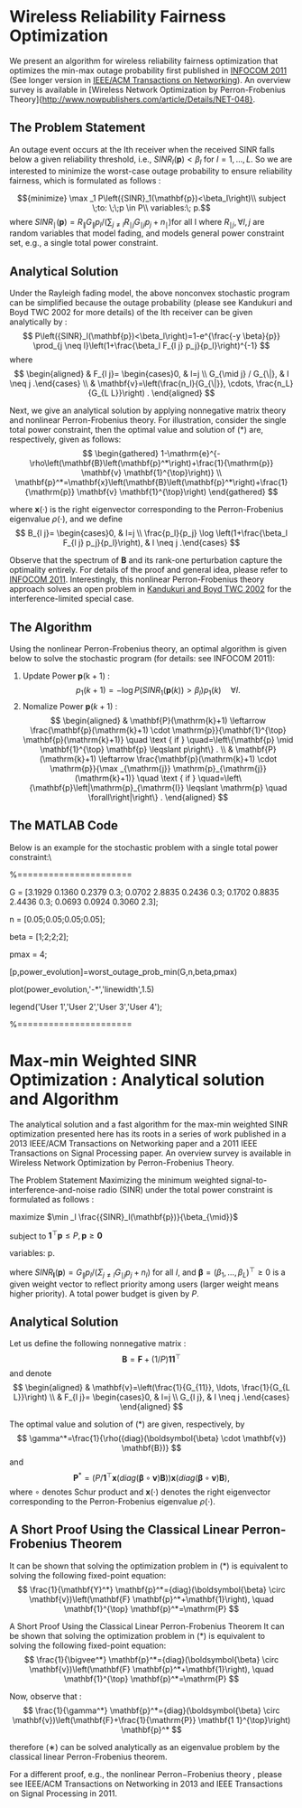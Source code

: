 
# Wireless Reliability Fairness Optimization
We present an algorithm for wireless reliability fairness optimization that optimizes the min-max outage probability first published in [INFOCOM 2011](http://www.cs.cityu.edu.hk/~cheewtan/Tan-INFOCOM2011.pdf) (See longer version in [IEEE/ACM Transactions on Networking](file:///Users/siyac/Downloads/TanTon2015.pdf)). An overview survey is available in [Wireless Network Optimization by Perron-Frobenius Theory]{http://www.nowpublishers.com/article/Details/NET-048}.


## The Problem Statement
An outage event occurs at the Ith receiver when the received SINR falls below a given reliability threshold, i.e., ${SINR}_I(\mathbf{p})<\beta_I$ for $I=1, \ldots, L$. So we are interested to minimize the worst-case outage probability to ensure reliability fairness, which is formulated as follows :

$${minimize} \max _1 P\left({SINR}_1(\mathbf{p})<\beta_l\right)\\
subject \;to: \;\;p \in P\\
variables:\; p.$$
where ${SINR}_{\mid}(\mathbf{p})=R_{\|} G_{\|} p_l /\left(\sum_{j \neq l} R_{\mid j} G_{\mid j} p_j+n_{\mid}\right)$for all I where $R_{\mid j}, \forall l, j$ are random variables that model fading, and models general power constraint set, e.g., a single total power constraint.


## Analytical Solution
Under the Rayleigh fading model, the above nonconvex stochastic program can be simplified because the outage probability (please see Kandukuri and Boyd TWC 2002 for more details) of the Ith receiver can be given analytically by :
$$
P\left({SINR}_l(\mathbf{p})<\beta_l\right)=1-e^{\frac{-y \beta}{p}} \prod_{j \neq l}\left(1+\frac{\beta_l F_{l j} p_j}{p_l}\right)^{-1}
$$
where
$$
\begin{aligned}
& F_{l j}= \begin{cases}0, & l=j \\
G_{\mid j} / G_{\|}, & I \neq j .\end{cases} \\
& \mathbf{v}=\left(\frac{n_l}{G_{\|}}, \cdots, \frac{n_L}{G_{L L}}\right) .
\end{aligned}
$$

Next, we give an analytical solution by applying nonnegative matrix theory and nonlinear Perron-Frobenius theory. For illustration, consider the single total power constraint, then the optimal value and solution of (*) are, respectively, given as follows:
$$
\begin{gathered}
1-\mathrm{e}^{-\rho\left(\mathbf{B}\left(\mathbf{p}^*\right)+\frac{1}{\mathrm{p}} \mathbf{v} \mathbf{1}^{\top}\right)} \\
\mathbf{p}^*=\mathbf{x}\left(\mathbf{B}\left(\mathbf{p}^*\right)+\frac{1}{\mathrm{p}} \mathbf{v} \mathbf{1}^{\top}\right)
\end{gathered}
$$


where $\mathbf{x}(\cdot)$ is the right eigenvector corresponding to the Perron-Frobenius eigenvalue $\rho(\cdot)$, and we define
$$
B_{l j}= \begin{cases}0, & l=j \\ \frac{p_l}{p_j} \log \left(1+\frac{\beta_l F_{l j} p_j}{p_l}\right), & l \neq j .\end{cases}
$$

Observe that the spectrum of $\mathbf{B}$ and its rank-one perturbation capture the optimality entirely. For details of the proof and general idea, please refer to [INFOCOM 2011](http://www.cs.cityu.edu.hk/~cheewtan/Tan-INFOCOM2011.pdf). Interestingly, this nonlinear Perron-Frobenius theory approach solves an open problem in [Kandukuri and Boyd TWC 2002](http://www.stanford.edu/~boyd/papers/outage.html) for the interference-limited special case.

## The Algorithm
Using the nonlinear Perron-Frobenius theory, an optimal algorithm is given below to solve the stochastic program (for details: see INFOCOM 2011):
1) Update Power $\mathbf{p}(\mathrm{k}+1)$ :
$$
p_1(k+1)=-\log P\left({SINR}_1(\mathbf{p}(k))>\beta_l\right) p_1(k) \quad \forall I .
$$
2) Nomalize Power $\mathbf{p}(k+1)$ :
$$
\begin{aligned}
& \mathbf{P}(\mathrm{k}+1) \leftarrow \frac{\mathbf{p}(\mathrm{k}+1) \cdot \mathrm{p}}{\mathbf{1}^{\top} \mathbf{p}(\mathrm{k}+1)} \quad \text { if } \quad=\left\{\mathbf{p} \mid \mathbf{1}^{\top} \mathbf{p} \leqslant p\right\} . \\
& \mathbf{P}(\mathrm{k}+1) \leftarrow \frac{\mathbf{p}(\mathrm{k}+1) \cdot \mathrm{p}}{\max _{\mathrm{j}} \mathrm{p}_{\mathrm{j}}(\mathrm{k}+1)} \quad \text { if } \quad=\left\{\mathbf{p}\left|\mathrm{p}_{\mathrm{I}} \leqslant \mathrm{p} \quad \forall\right|\right\} .
\end{aligned}
$$

## The MATLAB Code
Below is an example for the stochastic problem with a single total power constraint:\\

%======================

G = [3.1929    0.1360    0.2379  0.3;
    0.0702    2.8835    0.2436   0.3;
    0.1702    0.8835    2.4436   0.3;
    0.0693    0.0924    0.3060   2.3];
    
n = [0.05;0.05;0.05;0.05];

beta = [1;2;2;2];

pmax = 4;

[p,power_evolution]=worst_outage_prob_min(G,n,beta,pmax)

plot(power_evolution,'-*','linewidth',1.5)

legend('User 1','User 2','User 3','User 4');

%======================


# Max-min Weighted SINR Optimization : Analytical solution and Algorithm
The analytical solution and a fast algorithm for the max-min weighted SINR optimization presented here has its roots in a series of work published in a 2013 IEEE/ACM Transactions on Networking paper and a 2011 IEEE Transactions on Signal Processing paper. An overview survey is available in Wireless Network Optimization by Perron-Frobenius Theory.

The Problem Statement
Maximizing the minimum weighted signal-to-interference-and-noise radio (SINR) under the total power constraint is formulated as follows :

maximize $\min _l \frac{{SINR}_l(\mathbf{p})}{\beta_{\mid}}$

subject to $\mathbf{1}^{\top} \mathbf{p} \leqslant P, \mathbf{p} \geqslant \mathbf{0}$

variables: p.


where ${SINR}_{\mathbf{I}}(\mathbf{p})=G_{\|} p_l /\left(\Sigma_{j \neq l} G_{\mid j} p_j+n_l\right)$ for all $I$, and $\boldsymbol{\beta}=\left(\beta_1, \ldots, \beta_L\right)^{\top} \geqslant 0$ is a given weight vector to reflect priority among users (larger weight means higher priority). A total power budget is given by $P$.

## Analytical Solution
Let us define the following nonnegative matrix :
$$
\mathbf{B}=\mathbf{F}+(1 / P) \mathbf{1 1}^{\top}
$$
and denote
$$
\begin{aligned}
& \mathbf{v}=\left(\frac{1}{G_{11}}, \ldots, \frac{1}{G_{L L}}\right) \\
& F_{l j}= \begin{cases}0, & l=j \\
G_{l j}, & I \neq j .\end{cases}
\end{aligned}
$$

The optimal value and solution of $(*)$ are given, respectively, by
$$
\gamma^*=\frac{1}{\rho({diag}(\boldsymbol{\beta} \cdot \mathbf{v}) \mathbf{B})}
$$
and
$$
\mathbf{P}^*=\left(P / \mathbf{1}^{\top} \mathbf{x}({diag}(\boldsymbol{\beta} \circ \mathbf{v}) \mathbf{B})\right) \mathbf{x}({diag}(\boldsymbol{\beta} \circ \mathbf{v}) \mathbf{B}),
$$
where $\circ$ denotes Schur product and $\mathbf{x}(\cdot)$ denotes the right eigenvector corresponding to the Perron-Frobenius eigenvalue $\rho(\cdot)$.
## A Short Proof Using the Classical Linear Perron-Frobenius Theorem
It can be shown that solving the optimization problem in $(*)$ is equivalent to solving the following fixed-point equation:
$$
\frac{1}{\mathbf{Y}^*} \mathbf{p}^*={diag}(\boldsymbol{\beta} \circ \mathbf{v})\left(\mathbf{F} \mathbf{p}^*+\mathbf{1}\right), \quad \mathbf{1}^{\top} \mathbf{p}^*=\mathrm{P}
$$

A Short Proof Using the Classical Linear Perron-Frobenius Theorem
It can be shown that solving the optimization problem in $(*)$ is equivalent to solving the following fixed-point equation:
$$
\frac{1}{\bigvee^*} \mathbf{p}^*={diag}(\boldsymbol{\beta} \circ \mathbf{v})\left(\mathbf{F} \mathbf{p}^*+\mathbf{1}\right), \quad \mathbf{1}^{\top} \mathbf{p}^*=\mathrm{P}
$$

Now, observe that :
$$
\frac{1}{\gamma^*} \mathbf{p}^*={diag}(\boldsymbol{\beta} \circ \mathbf{v})\left(\mathbf{F}+\frac{1}{\mathrm{P}} \mathbf{1 1}^{\top}\right) \mathbf{p}^*
$$

therefore (∗) can be solved analytically as an eigenvalue problem by the classical linear Perron-Frobenius theorem.

For a different proof, e.g., the nonlinear Perron−Frobenius theory
, please see IEEE/ACM Transactions on Networking in 2013 and IEEE Transactions on Signal Processing in 2011.
